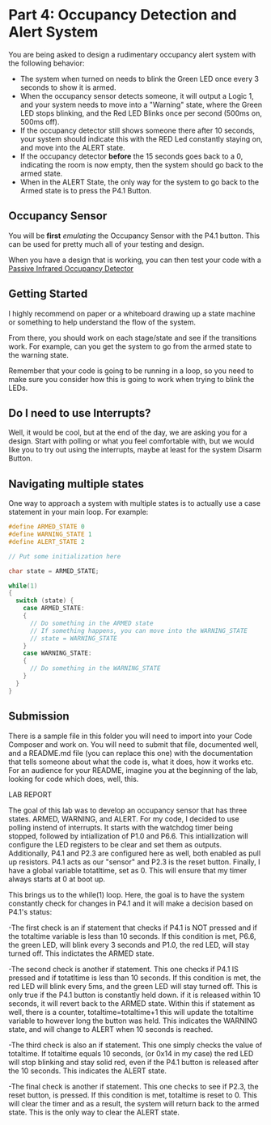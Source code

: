 # Part 4: Occupancy Detection and Alert System
You are being asked to design a rudimentary occupancy alert system with the following behavior:
- The system when turned on needs to blink the Green LED once every 3 seconds to show it is armed.
- When the occupancy sensor detects someone, it will output a Logic 1, and your system needs to move into a "Warning" state, where the Green LED stops blinking, and the Red LED Blinks once per second (500ms on, 500ms off).
- If the occupancy detector still shows someone there after 10 seconds, your system should indicate this with the RED Led constantly staying on, and move into the ALERT state.
- If the occupancy detector **before** the 15 seconds goes back to a 0, indicating the room is now empty, then the system should go back to the armed state.
- When in the ALERT State, the only way for the system to go back to the Armed state is to press the P4.1 Button.

## Occupancy Sensor
You will be **first** *emulating* the Occupancy Sensor with the P4.1 button. This can be used for pretty much all of your testing and design.

When you have a design that is working, you can then test your code with a [Passive Infrared Occupancy Detector](https://www.amazon.com/DIYmall-HC-SR501-Motion-Infrared-Arduino/dp/B012ZZ4LPM)

## Getting Started
I highly recommend on paper or a whiteboard drawing up a state machine or something to help understand the flow of the system.

From there, you should work on each stage/state and see if the transitions work. For example, can you get the system to go from the armed state to the warning state.

Remember that your code is going to be running in a loop, so you need to make sure you consider how this is going to work when trying to blink the LEDs.

## Do I need to use Interrupts?
Well, it would be cool, but at the end of the day, we are asking you for a design. Start with polling or what you feel comfortable with, but we would like you to try out using the interrupts, maybe at least for the system Disarm Button.

## Navigating multiple states
One way to approach a system with multiple states is to actually use a case statement in your main loop. For example:
```c
#define ARMED_STATE 0
#define WARNING_STATE 1
#define ALERT_STATE 2

// Put some initialization here

char state = ARMED_STATE;

while(1)
{
  switch (state) {
    case ARMED_STATE:
    {
      // Do something in the ARMED state
      // If something happens, you can move into the WARNING_STATE
      // state = WARNING_STATE
    }
    case WARNING_STATE:
    {
      // Do something in the WARNING_STATE
    }
  }
}
```

## Submission
There is a sample file in this folder you will need to import into your Code Composer and work on. You will need to submit that file, documented well, and a README.md file (you can replace this one) with the documentation that tells someone about what the code is, what it does, how it works etc. For an audience for your README, imagine you at the beginning of the lab, looking for code which does, well, this. 

LAB REPORT

The goal of this lab was to develop an occupancy sensor that has three states. ARMED, WARNING, and ALERT. For my code, I decided to use polling instend of interrupts. It starts with the watchdog timer being stopped, followed by intiallization of P1.0 and P6.6. This intiallization will configure the LED registers to be clear and set them as outputs. Additionally, P4.1 and P2.3 are configured here as well, both enabled as pull up resistors. P4.1 acts as our "sensor" and P2.3 is the reset button. Finally, I have a global variable totatltime, set as 0. This will ensure that my timer always starts at 0 at boot up.

This brings us to the while(1) loop. Here, the goal is to have the system constantly check for changes in P4.1 and it will make a decision based on P4.1's status:

-The first check is an if statement that checks if P4.1 is NOT pressed and if the totaltime variable is less than 10 seconds. If this condition is met, P6.6, the green LED, will blink every 3 seconds and P1.0, the red LED, will stay turned off. This indictates the ARMED state.

-The second check is another if statement. This one checks if P4.1 IS pressed and if totatltime is less than 10 seconds. If this condition is met, the red LED will blink every 5ms, and the green LED will stay turned off. This is only true if the P4.1 button is constantly held down. if it is released within 10 seconds, it will revert back to the ARMED state. Within this if statement as well, there is a counter, totaltime=totaltime+1 this will update the totaltime variable to however long the button was held. This indicates the WARNING state, and will change to ALERT when 10 seconds is reached.

-The third check is also an if statement. This one simply checks the value of totaltime. If totaltime equals 10 seconds, (or 0x14 in my case) the red LED will stop blinking and stay solid red, even if the P4.1 button is released after the 10 seconds. This indicates the ALERT state.

-The final check is another if statement. This one checks to see if P2.3, the reset button, is pressed. If this condition is met, totaltime is reset to 0. This will clear the timer and as a result, the system will return back to the armed state. This is the only way to clear the ALERT state.
